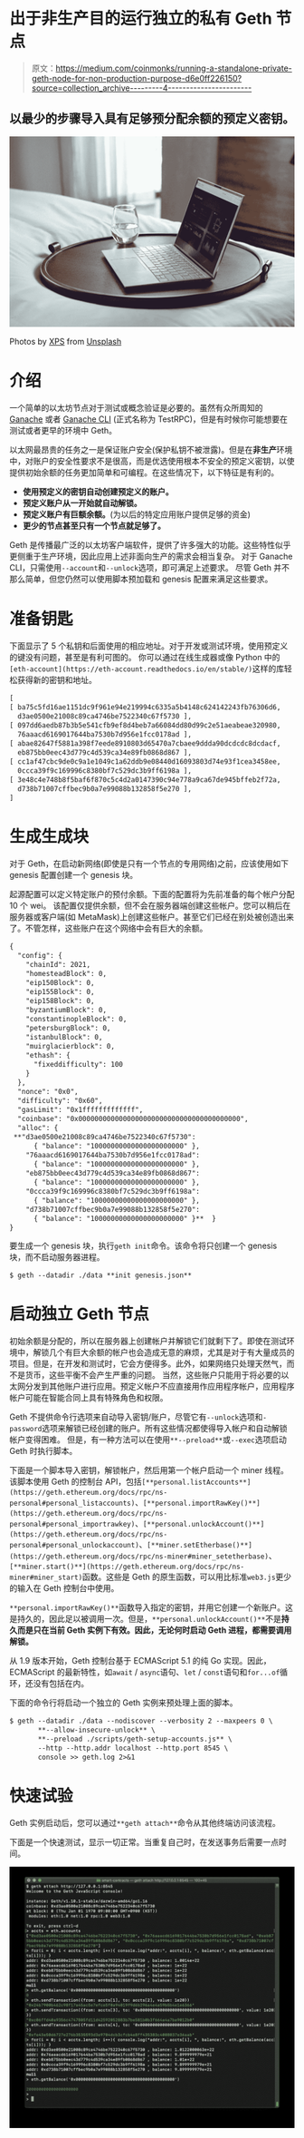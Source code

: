 # 出于非生产目的运行独立的私有 Geth 节点

> 原文：<https://medium.com/coinmonks/running-a-standalone-private-geth-node-for-non-production-purpose-d6e0ff226150?source=collection_archive---------4----------------------->

## 以最少的步骤导入具有足够预分配余额的预定义密钥。

![](img/afe1d7f057961ab10b79e10174f7bfe2.png)

Photos by [XPS](https://unsplash.com/@xps) from [Unsplash](https://unsplash.com/)

# 介绍

一个简单的以太坊节点对于测试或概念验证是必要的。虽然有众所周知的 [Ganache](https://github.com/trufflesuite/ganache) 或者 [Ganache CLI](https://github.com/trufflesuite/ganache-cli) (正式名称为 TestRPC)，但是有时候你可能想要在测试或者更早的环境中 Geth。

以太网最昂贵的任务之一是保证账户安全(保护私钥不被泄露)。但是在**非生产**环境中，对账户的安全性要求不是很高，而是优选使用根本不安全的预定义密钥，以使提供初始余额的任务更加简单和可编程。在这些情况下，以下特征是有利的。

*   **使用预定义的密钥自动创建预定义的账户。**
*   **预定义账户从一开始就自动解锁。**
*   **预定义账户有巨额余额。**(为以后的特定应用账户提供足够的资金)
*   **更少的节点甚至只有一个节点就足够了。**

Geth 是传播最广泛的以太坊客户端软件，提供了许多强大的功能。这些特性似乎更侧重于生产环境，因此应用上述非面向生产的需求会相当复杂。
对于 Ganache CLI，只需使用`--account`和`--unlock`选项，即可满足上述要求。
尽管 Geth 并不那么简单，但您仍然可以使用脚本预加载和 genesis 配置来满足这些要求。

# 准备钥匙

下面显示了 5 个私钥和后面使用的相应地址。对于开发或测试环境，使用预定义的键没有问题，甚至是有利可图的。
你可以通过在线生成器或像 Python 中的`[eth-account](https://eth-account.readthedocs.io/en/stable/)`这样的库轻松获得新的密钥和地址。

```
[
[ ba75c5fd16ae1151dc9f961e94e219994c6335a5b4148c624142243fb76306d6,
  d3ae0500e21008c89ca4746be7522340c67f5730 ],
[ 097dd6aedb87b3b5e541cfb9ef8d4beb7a66084dd80d99c2e51aeabeae320980,
  76aaacd6169017644ba7530b7d956e1fcc0178ad ],
[ abae82647f5881a398f7eede8910803d65470a7cbaee9ddda90dcdcdc8dcdacf,
  eb875bb0eec43d779c4d539ca34e89fb0868d867 ],
[ cc1af47cbc9de0c9a1e1049c1a62ddb9e08440d16093803d74e93f1cea3458ee,
  0ccca39f9c169996c8380bf7c529dc3b9ff6198a ],
[ 3e48c4e748b8f5baf6f870c5c4d2a0147390c94e778a9ca67de945bffeb2f72a,
  d738b71007cffbec9b0a7e99088b132858f5e270 ],
]
```

# 生成生成块

对于 Geth，在启动新网络(即使是只有一个节点的专用网络)之前，应该使用如下 genesis 配置创建一个 genesis 块。

起源配置可以定义特定账户的预付余额。下面的配置将为先前准备的每个帐户分配 10 个 wei。
该配置仅提供余额，但不会在服务器端创建这些帐户。您可以稍后在服务器或客户端(如 MetaMask)上创建这些帐户。甚至它们已经在别处被创造出来了。不管怎样，这些账户在这个网络中会有巨大的余额。

```
{
  "config": {
    "chainId": 2021,
    "homesteadBlock": 0,
    "eip150Block": 0,
    "eip155Block": 0,
    "eip158Block": 0,
    "byzantiumBlock": 0,
    "constantinopleBlock": 0,
    "petersburgBlock": 0,
    "istanbulBlock": 0,    
    "muirglacierblock": 0,
    "ethash": {
      "fixeddifficulty": 100
    }
  },
  "nonce": "0x0",
  "difficulty": "0x60",
  "gasLimit": "0x1fffffffffffff",
  "coinbase": "0x0000000000000000000000000000000000000000",
  "alloc": {
 **"d3ae0500e21008c89ca4746be7522340c67f5730": 
      { "balance": "10000000000000000000000" },
    "76aaacd6169017644ba7530b7d956e1fcc0178ad":
      { "balance": "10000000000000000000000" },
    "eb875bb0eec43d779c4d539ca34e89fb0868d867":
      { "balance": "10000000000000000000000" },
    "0ccca39f9c169996c8380bf7c529dc3b9ff6198a":
      { "balance": "10000000000000000000000" },
    "d738b71007cffbec9b0a7e99088b132858f5e270":
      { "balance": "10000000000000000000000" }**  }
}
```

要生成一个 genesis 块，执行`geth init`命令。该命令将只创建一个 genesis 块，而不启动服务器进程。

```
$ geth --datadir ./data **init genesis.json**
```

# 启动独立 Geth 节点

初始余额是分配的，所以在服务器上创建帐户并解锁它们就剩下了。即使在测试环境中，解锁几个有巨大余额的帐户也会造成无意的麻烦，尤其是对于有大量成员的项目。但是，在开发和测试时，它会方便得多。此外，如果网络只处理天然气，而不是货币，这些平衡不会产生严重的问题。
当然，这些账户只能用于将必要的以太网分发到其他账户进行应用。预定义帐户不应直接用作应用程序帐户，应用程序帐户可能在智能合同上具有特殊角色和权限。

Geth 不提供命令行选项来自动导入密钥/账户，尽管它有`--unlock`选项和`-password`选项来解锁已经创建的账户。所有这些情况都使得导入帐户和自动解锁帐户变得困难。
但是，有一种方法可以在使用`**--preload**`或`--exec`选项启动 Geth 时执行脚本。

下面是一个脚本导入密钥，解锁帐户，然后用第一个帐户启动一个 miner 线程。该脚本使用 Geth 的控制台 API，包括`[**personal.listAccounts**](https://geth.ethereum.org/docs/rpc/ns-personal#personal_listaccounts)`、`[**personal.importRawKey()**](https://geth.ethereum.org/docs/rpc/ns-personal#personal_importrawkey)`、`[**personal.unlockAccount()**](https://geth.ethereum.org/docs/rpc/ns-personal#personal_unlockaccount)`、`[**miner.setEtherbase()**](https://geth.ethereum.org/docs/rpc/ns-miner#miner_setetherbase)`、`[**miner.start()**](https://geth.ethereum.org/docs/rpc/ns-miner#miner_start)`函数。这些是 Geth 的原生函数，可以用比标准`web3.js`更少的输入在 Geth 控制台中使用。

`**personal.importRawKey()**`函数导入指定的密钥，并用它创建一个新账户。这是持久的，因此足以被调用一次。但是，`**personal.unlockAccount()**`不是**持久而是只在当前 Geth 实例下有效。因此，无论何时启动 Geth 进程，都需要调用解锁。**

从 1.9 版本开始，Geth 控制台基于 ECMAScript 5.1 的纯 Go 实现。因此，ECMAScript 的最新特性，如`await` / `async`语句、`let` / `const`语句和`for...of`循环，还没有包括在内。

下面的命令行将启动一个独立的 Geth 实例来预处理上面的脚本。

```
$ geth --datadir ./data --nodiscover --verbosity 2 --maxpeers 0 \
       **--allow-insecure-unlock** \
       **--preload ./scripts/geth-setup-accounts.js** \
       --http --http.addr localhost --http.port 8545 \
       console >> geth.log 2>&1
```

# 快速试验

Geth 实例启动后，您可以通过`**geth attach**`命令从其他终端访问该流程。

下面是一个快速测试，显示一切正常。当重复自己时，在发送事务后需要一点时间。

![](img/a12fe7268347a79b95292ff5a2655bfe.png)